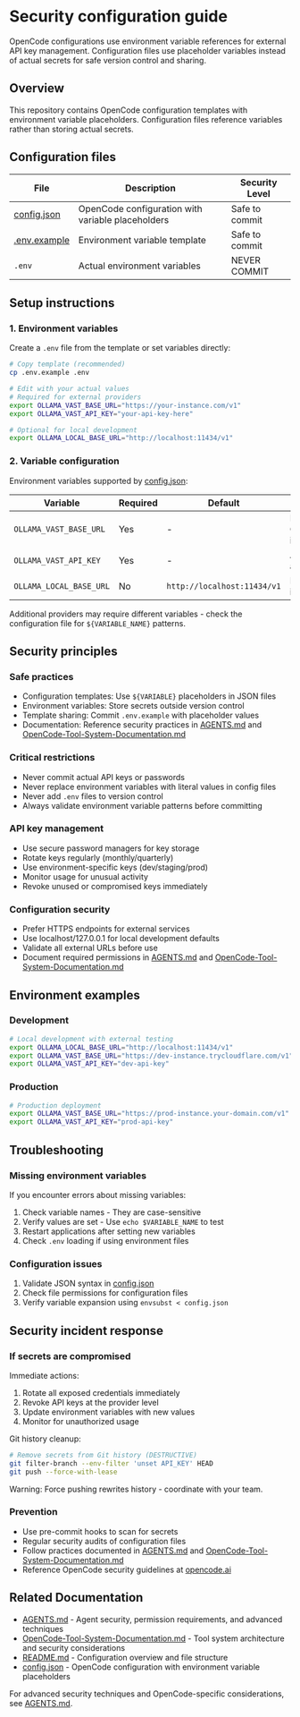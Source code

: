# Security configuration guide

OpenCode configurations use environment variable references for external API key
management. Configuration files use placeholder variables instead of actual
secrets for safe version control and sharing.

## Overview

This repository contains OpenCode configuration templates with environment
variable placeholders. Configuration files reference variables rather than
storing actual secrets.

## Configuration files

| File                         | Description                                       | Security Level |
| ---------------------------- | ------------------------------------------------- | -------------- |
| [config.json](config.json)   | OpenCode configuration with variable placeholders | Safe to commit |
| [.env.example](.env.example) | Environment variable template                     | Safe to commit |
| `.env`                       | Actual environment variables                      | NEVER COMMIT   |

## Setup instructions

### 1. Environment variables

Create a `.env` file from the template or set variables directly:

```bash
# Copy template (recommended)
cp .env.example .env

# Edit with your actual values
# Required for external providers
export OLLAMA_VAST_BASE_URL="https://your-instance.com/v1"
export OLLAMA_VAST_API_KEY="your-api-key-here"

# Optional for local development
export OLLAMA_LOCAL_BASE_URL="http://localhost:11434/v1"
```

### 2. Variable configuration

Environment variables supported by [config.json](config.json):

| Variable                | Required | Default                     | Purpose                      |
| ----------------------- | -------- | --------------------------- | ---------------------------- |
| `OLLAMA_VAST_BASE_URL`  | Yes      | -                           | External Ollama instance URL |
| `OLLAMA_VAST_API_KEY`   | Yes      | -                           | API key for authentication   |
| `OLLAMA_LOCAL_BASE_URL` | No       | `http://localhost:11434/v1` | Local Ollama instance URL    |

Additional providers may require different variables - check the configuration
file for `${VARIABLE_NAME}` patterns.

## Security principles

### Safe practices

- Configuration templates: Use `${VARIABLE}` placeholders in JSON files
- Environment variables: Store secrets outside version control
- Template sharing: Commit `.env.example` with placeholder values
- Documentation: Reference security practices in [AGENTS.md](AGENTS.md) and
  [OpenCode-Tool-System-Documentation.md](OpenCode-Tool-System-Documentation.md)

### Critical restrictions

- Never commit actual API keys or passwords
- Never replace environment variables with literal values in config files
- Never add `.env` files to version control
- Always validate environment variable patterns before committing

### API key management

- Use secure password managers for key storage
- Rotate keys regularly (monthly/quarterly)
- Use environment-specific keys (dev/staging/prod)
- Monitor usage for unusual activity
- Revoke unused or compromised keys immediately

### Configuration security

- Prefer HTTPS endpoints for external services
- Use localhost/127.0.0.1 for local development defaults
- Validate all external URLs before use
- Document required permissions in [AGENTS.md](AGENTS.md) and
  [OpenCode-Tool-System-Documentation.md](OpenCode-Tool-System-Documentation.md)

## Environment examples

### Development

```bash
# Local development with external testing
export OLLAMA_LOCAL_BASE_URL="http://localhost:11434/v1"
export OLLAMA_VAST_BASE_URL="https://dev-instance.trycloudflare.com/v1"
export OLLAMA_VAST_API_KEY="dev-api-key"
```

### Production

```bash
# Production deployment
export OLLAMA_VAST_BASE_URL="https://prod-instance.your-domain.com/v1"
export OLLAMA_VAST_API_KEY="prod-api-key"
```

## Troubleshooting

### Missing environment variables

If you encounter errors about missing variables:

1. Check variable names - They are case-sensitive
2. Verify values are set - Use `echo $VARIABLE_NAME` to test
3. Restart applications after setting new variables
4. Check `.env` loading if using environment files

### Configuration issues

1. Validate JSON syntax in [config.json](config.json)
2. Check file permissions for configuration files
3. Verify variable expansion using `envsubst < config.json`

## Security incident response

### If secrets are compromised

Immediate actions:

1. Rotate all exposed credentials immediately
2. Revoke API keys at the provider level
3. Update environment variables with new values
4. Monitor for unauthorized usage

Git history cleanup:

```bash
# Remove secrets from Git history (DESTRUCTIVE)
git filter-branch --env-filter 'unset API_KEY' HEAD
git push --force-with-lease
```

Warning: Force pushing rewrites history - coordinate with your team.

### Prevention

- Use pre-commit hooks to scan for secrets
- Regular security audits of configuration files
- Follow practices documented in [AGENTS.md](AGENTS.md) and
  [OpenCode-Tool-System-Documentation.md](OpenCode-Tool-System-Documentation.md)
- Reference OpenCode security guidelines at [opencode.ai](https://opencode.ai)

## Related Documentation

- [AGENTS.md](AGENTS.md) - Agent security, permission requirements, and advanced
  techniques
- [OpenCode-Tool-System-Documentation.md](OpenCode-Tool-System-Documentation.md) -
  Tool system architecture and security considerations
- [README.md](README.md) - Configuration overview and file structure
- [config.json](config.json) - OpenCode configuration with environment variable
  placeholders

For advanced security techniques and OpenCode-specific considerations, see
[AGENTS.md](AGENTS.md).
